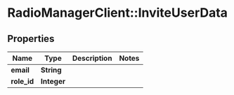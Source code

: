 # RadioManagerClient::InviteUserData

## Properties
Name | Type | Description | Notes
------------ | ------------- | ------------- | -------------
**email** | **String** |  | 
**role_id** | **Integer** |  | 


